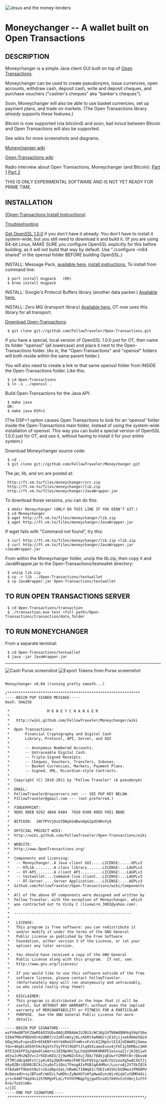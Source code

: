 <img align="center" src="http://ft.vm.to/blogimages/moneychanger-credits.jpg" alt="Jesus and the money-lenders" />

Moneychanger -- A wallet built on Open Transactions
====================================

## DESCRIPTION

Moneychanger is a simple Java client GUI built on top of [Open Transactions](https://github.com/FellowTraveler/Open-Transactions/wiki).

Moneychanger can be used to create pseudonyms, issue currencies, open accounts, withdraw cash, deposit cash, write and deposit cheques, and purchase vouchers ("cashier's cheques" aka "banker's cheques").

Soon, Moneychanger will also be able to use basket currencies, set up payment plans, and trade on markets. (The Open Transactions library _already_ supports these features.)

Bitcoin is now supported (via bitcoind) and soon, bail in/out between Bitcoin and Open Transactions will also be supported.

See wikis for more screenshots and diagrams.

[Moneychanger wiki](https://github.com/FellowTraveler/Moneychanger/wiki)

[Open-Transactions wiki](https://github.com/FellowTraveler/Open-Transactions/wiki)

Radio interview about Open Transactions, Moneychanger (and Bitcoin):
[Part 1](http://agoristradio.com/?p=234)
[Part 2](http://agoristradio.com/?p=246)

THIS IS ONLY EXPERIMENTAL SOFTWARE AND IS NOT YET READY FOR PRIME TIME.

## INSTALLATION

[(Open-Transactions Install Instructions)](https://github.com/FellowTraveler/Open-Transactions/wiki/Install)

[Troubleshooting](https://github.com/FellowTraveler/Moneychanger/wiki/Troubleshooting)


[Get OpenSSL 1.0.0](https://github.com/FellowTraveler/Open-Transactions/wiki/Install-OpenSSL) if you don't have it already. You don't have to install it system-wide, but you still need to download it and build it. (If you are using 64-bit Linux, MAKE SURE you configure OpenSSL explicitly for this before building, as it will not build that way by default. Use "./configure -m64 shared" in the openssl folder BEFORE building OpenSSL.)

INSTALL: Message Pack, [available here.](http://msgpack.org/)
[install instructions.](http://wiki.msgpack.org/display/MSGPACK/QuickStart+for+C+Language)
To install from command line: 

     $ port install msgpack   (OR)
     $ brew install msgpack

INSTALL: Google's Protocol Buffers library (another data packer.) [Available here.](http://code.google.com/p/protobuf/downloads/list)

INSTALL: Zero MQ (transport library)
[Available here.](http://www.zeromq.org/intro:get-the-software) 
OT now uses this library for all transport.

[Download Open-Transactions](https://github.com/FellowTraveler/Open-Transactions/):

     $ git clone git://github.com/FellowTraveler/Open-Transactions.git

If you have a special, local version of OpenSSL 1.0.0 just for OT, then name its folder "openssl" (all lowercase) and place it next to the Open-Transactions folder. (As in, the "Open-Transactions" and "openssl" folders will both reside within the same parent folder.) 

You will also need to create a link to that same openssl folder from INSIDE the Open-Transactions folder. Like this:

     $ cd Open-Transactions
     $ ln -s ../openssl .

Build Open-Transactions for the Java API:

     $ make java
     OR:
     $ make java DSP=1

(The DSP=1 option causes Open Transactions to look for an 'openssl' folder inside the Open-Transactions main folder, instead of using the system-wide installation of openssl. This way you can build a special version of OpenSSL 1.0.0 just for OT, and use it, without having to install it for your entire system.)

Download Moneychanger source code:

     $ cd ..
     $ git clone git://github.com/FellowTraveler/Moneychanger.git

The jar, lib, and src are posted at:

     http://ft.vm.to/files/moneychanger/src.zip
     http://ft.vm.to/files/moneychanger/lib.zip
     http://ft.vm.to/files/moneychanger/JavaWrapper.jar

To download those versions, you can do this:

     $ mkdir Moneychanger (ONLY DO THIS LINE IF YOU DIDN'T GIT.)
     $ cd Moneychanger 
     $ wget http://ft.vm.to/files/moneychanger/lib.zip
     $ wget http://ft.vm.to/files/moneychanger/JavaWrapper.jar

If wget fails with "Command not found", try this:

     $ curl http://ft.vm.to/files/moneychanger/lib.zip >lib.zip
     $ curl http://ft.vm.to/files/moneychanger/JavaWrapper.jar >JavaWrapper.jar

From within the Moneychanger folder, unzip the lib.zip, then copy it and JavaWrapper.jar to the Open-Transactions/testwallet directory:

     $ unzip lib.zip
     $ cp -r lib ../Open-Transactions/testwallet
     $ cp JavaWrapper.jar Open-Transactions/testwallet

## TO RUN OPEN TRANSACTIONS SERVER

     $ cd Open-Transactions/transaction
     $ ./transaction.exe test <full path>/Open-Transactions/transaction/data_folder

## TO RUN MONEYCHANGER 

From a separate terminal:
 
     $ cd Open-Transactions/testwallet
     $ java -jar JavaWrapper.jar

--------------------------------------------------------

<img src="http://ft.vm.to/blogimages/ot-cash.gif" alt="Cash Purse screenshot" />

<img src="http://ft.vm.to/blogimages/ot-cash2.gif" alt="Export Tokens from Purse screenshot" />


```xml

Moneychanger v0.04 (running pretty smooth...)

/************************************************************
-----BEGIN PGP SIGNED MESSAGE-----
Hash: SHA256

 *                 M O N E Y C H A N G E R
 *
 *   http://wiki.github.com/FellowTraveler/Moneychanger/wiki
 *
 *  Open Transactions:
 *       Financial Cryptography and Digital Cash
 *       Library, Protocol, API, Server, and GUI 
 *    
 *    	 -- Anonymous Numbered Accounts.
 *    	 -- Untraceable Digital Cash.
 *    	 -- Triple-Signed Receipts.
 *    	 -- Cheques, Vouchers, Transfers, Inboxes.
 *    	 -- Basket Currencies, Markets, Payment Plans.
 *    	 -- Signed, XML, Ricardian-style Contracts.
 *    
 *  Copyright (C) 2010-2011 by "Fellow Traveler" (A pseudonym)
 *
 *  EMAIL:
 *  FellowTraveler@rayservers.net --- SEE PGP KEY BELOW.
 *  F3llowTraveler@gmail.com --- (not preferred.)
 *  
 *  FINGERPRINT:
 *  9DD5 90EB 9292 4B48 0484  7910 0308 00ED F951 BB8E
 *
 *  BITCOIN:  1NtTPVVjDsUfDWybS4BwvHpG2pdS9RnYyQ
 *
 *  OFFICIAL PROJECT WIKI:
 *  http://wiki.github.com/FellowTraveler/Open-Transactions/wiki 
 *
 *  WEBSITE:
 *  http://www.OpenTransactions.org/
 *    
 *  Components and licensing:
 *   -- Moneychanger..A Java client GUI.....LICENSE:.....GPLv3
 *   -- OTLib.........A class library.......LICENSE:...LAGPLv3 
 *   -- OT-API........A client API..........LICENSE:...LAGPLv3
 *   -- testwallet....Command-line client...LICENSE:...LAGPLv3
 *   -- OT-Server.....Server Application....LICENSE:....AGPLv3
 *  Github.com/FellowTraveler/Open-Transactions/wiki/Components
 *
 *  All of the above OT components were designed and written by
 *  Fellow Traveler, with the exception of Moneychanger, which
 *  was contracted out to Vicky C (livewire_3001@yahoo.com).
 *
 *  -----------------------------------------------------
 *
 *   LICENSE:
 *   This program is free software: you can redistribute it
 *   and/or modify it under the terms of the GNU General
 *   Public License as published by the Free Software
 *   Foundation, either version 3 of the License, or (at your
 *   option) any later version.
 *
 *   You should have received a copy of the GNU General
 *   Public License along with this program.  If not, see:
 *   http://www.gnu.org/licenses/
 *
 *   If you would like to use this software outside of the free
 *   software license, please contact FellowTraveler.
 *   (Unfortunately many will run anonymously and untraceably,
 *   so who could really stop them?)
 *   
 *   DISCLAIMER:
 *   This program is distributed in the hope that it will be
 *   useful, but WITHOUT ANY WARRANTY; without even the implied
 *   warranty of MERCHANTABILITY or FITNESS FOR A PARTICULAR
 *   PURPOSE.  See the GNU General Public License for more
 *   details.

-----BEGIN PGP SIGNATURE-----
wsFVAwUBTbFZUwMIAO35UbuOAQjDRBAAmIUJBi5/WC1KpI4TNAWdQNh6g59qYS6w
SI6mTMbnP0DUVOrmJdNR7/n1sRlnWzyjKLcKkRtXwRWGC+jE16jijxek9Ome5Qid
bDqjHSuFvqnsD3+0tbENf+kVrbAReU3YvWk+xFvVc6I2NpS+lEIdjHIWm85jSmew
Ydx+4KpELkO59thkcKgSYsTSyTP3l9GOTtJlq45XiamoEvso4jFUC1y5KMQsz1KH
DTE32m5FPZqJqUw9loAmrni3dIMpXKC5yLhdqSMXHK0MAPEIexsuaZjrjKJQSjwV
eDjwJcMn2WZVvcIr9IEoKEU/2j9wHNZv5Xuj78A/78AkjqEUwrY1M9ht0r/QbusW
ZT7MlxNCq4DFstrjyKi03yZQGR+m8eJFHE7GvF8Vzg/ap0/CUJzeoXg5wACXGfJj
k6y8ZBriQO08JECki2sy6oTitDoi7FmzgAIxPGB1qA4HMur/LuzrxAj2V7XkZQlk
VfAda6Ff9bmStNut+zbsQ0pnIeL/URwWifI8Wq81c7DEIvA5SH/bU9Hws1FMO8PU
BcDmzadU+syJBTxoP/mHZcLfwHDhcZyBeHX7sHfpHweEunzWjcHjqVCutQMO4dii
yrsc64WTfAqd4s12SfKMgVFLeL/FUYH7MNqpfgjgwX5co817m9VvCntU6njIuYtV
6+G/TuSViH8=
=/jIC
-----END PGP SIGNATURE-----
 **************************************************************/

```


 
